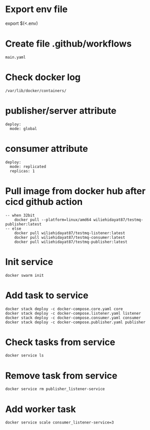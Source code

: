 # Export env file

export $(<.env)

# Create file .github/workflows
    main.yaml

# Check docker log
    /var/lib/docker/containers/

# publisher/server attribute
    deploy:
      mode: global
# consumer attribute
    deploy:
      mode: replicated
      replicas: 1

# Pull image from docker hub after cicd github action 
    -- when 32bit
        docker pull --platform=linux/amd64 wiliehidayat87/testmq-publisher:latest
    -- else
        docker pull wiliehidayat87/testmq-listener:latest
        docker pull wiliehidayat87/testmq-consumer:latest
        docker pull wiliehidayat87/testmq-publisher:latest
# Init service 
    docker swarm init
# Add task to service 
    docker stack deploy -c docker-compose.core.yaml core
    docker stack deploy -c docker-compose.listener.yaml listener
    docker stack deploy -c docker-compose.consumer.yaml consumer
    docker stack deploy -c docker-compose.publisher.yaml publisher
# Check tasks from service  
    docker service ls
# Remove task from service 
    docker service rm publisher_listener-service
# Add worker task
    docker service scale consumer_listener-service=3

